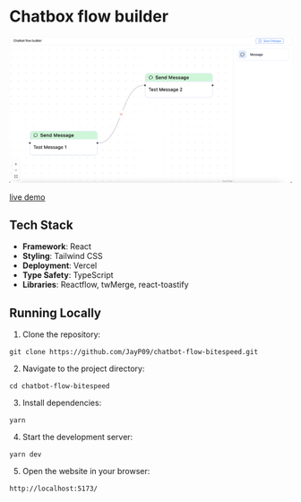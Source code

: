 # Chatbox flow builder

![Chatbot Flow Builder](./public/app.png)

[live demo](https://chatbot-flow-bitespeed.vercel.app/)

## Tech Stack
- **Framework**: React
- **Styling**: Tailwind CSS
- **Deployment**: Vercel
- **Type Safety**: TypeScript
- **Libraries**: Reactflow, twMerge, react-toastify

## Running Locally

1. Clone the repository: 
  ```
  git clone https://github.com/JayP09/chatbot-flow-bitespeed.git
  ```
2. Navigate to the project directory: 
```
cd chatbot-flow-bitespeed
```
3. Install dependencies:
```
yarn
```
4. Start the development server: 
```
yarn dev
```
5. Open the website in your browser: 
```
http://localhost:5173/
```

